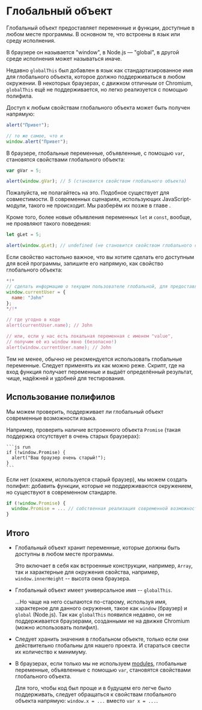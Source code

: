 
# Глобальный объект

Глобальный объект предоставляет переменные и функции, доступные в любом месте программы. В основном те, что встроены в язык или среду исполнения.

В браузере он называется "window", в Node.js — "global", в другой среде исполнения может называться иначе.

Недавно `globalThis` был добавлен в язык как стандартизированное имя для глобального объекта, которое должно поддерживаться в любом окружении. В некоторых браузерах, с движком отличным от Chromium, `globalThis` ещё не поддерживается, но легко реализуется с помощью полифила.

Доступ к любым свойствам глобального объекта может быть получен напрямую:

```js run
alert("Привет");

// то же самое, что и
window.alert("Привет");
```

В браузере, глобальные переменные, объявленные, с помощью `var`, становятся свойствами глобального объекта:

```js run untrusted refresh
var gVar = 5;

alert(window.gVar); // 5 (становится свойством глобального объекта)
```

Пожалуйста, не полагайтесь на это. Подобное существует для совместимости. В современных сценариях, использующих JavaScript-модули, такого не происходит. Мы разберём их позже в главе  [](info:modules).

Кроме того, более новые объявления переменных `let` и `const`, вообще, не проявляют такого поведения:

```js run untrusted refresh
let gLet = 5;

alert(window.gLet); // undefined (не становится свойством глобального объекта)
```

Если свойство настольно важное, что вы хотите сделать его доступным для всей программы, запишите его напрямую, как свойство глобального объекта:

```js run
*!*
// сделать информацию о текущем пользователе глобальной, для предоставления доступа к ней всем скриптам
window.currentUser = {
  name: "John"
};
*/!*

// где угодно в коде
alert(currentUser.name); // John

// или, если у нас есть локальная переменная с именем "value",
// получим её из window явно (безопасно!)
alert(window.currentUser.name); // John
```

Тем не менее, обычно не рекомендуется использовать глобальные переменные. Следует применять их как можно реже. Скрипт, где на вход функция получает переменные и выдаёт определённый результат, чище, надёжней и удобней для тестирования.

## Использование полифилов

Мы можем проверить, поддерживает ли глобальный объект современные возможности языка.

Например, проверить наличие встроенного объекта `Promise` (такая поддержка отсутствует в очень старых браузерах):
    
    ```js run
    if (!window.Promise) {
      alert("Ваш браузер очень старый!");
    }
    ```

Если нет (скажем, используется старый браузер), мы можем создать полифил: добавить функции, которые не поддерживаются окружением, но существуют в современном стандарте.

```js run
if (!window.Promise) {
  window.Promise = ... // собственная реализация современной возможности языка
}
```

## Итого

- Глобальный объект хранит переменные, которые должны быть доступны в любом месте программы.

    Это включает в себя как встроенные конструкции, например, `Array`, так и характерные для окружения свойства, например, `window.innerHeight` -- высота окна браузера.
- Глобальный объект имеет универсальное имя -- `globalThis`.

    ...Но чаще на него ссылаются по-старому, используя имя, характерное для данного окружения, такое как `window` (браузер) и `global` (Node.js). Так как `globalThis` появился недавно, он не поддерживается браузерами, созданными не на движке Chromium (можно использовать полифил).
- Следует хранить значения в глобальном объекте, только если они действительно глобальны для нашего проекта. И стараться свести их количество к минимуму.
- В браузерах, если только мы не используем [modules](info:modules), глобальные переменные, объявленные с помощью `var`, становятся свойствами глобального объекта.

    Для того, чтобы код был проще и в будущем его легче было поддерживать, следует обращаться к свойствам глобального объекта напрямую: `window.x = ...` вместо `var x = ...`.
